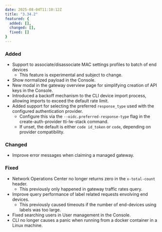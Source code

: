 ```yaml
---
date: 2025-08-04T11:10:12Z
title: "3.34.2"
featured: {
  added: [],
  changed: [],
  fixed: []
}
---
```


### Added

- Support to associate/disassociate MAC settings profiles to batch of end devices
  - This feature is experimental and subject to change.
- Show normalized payload in the Console.
- New modal in the gateway overview page for simplifying creation of API keys in the Console.
- Introduced a backoff mechanism to the CLI device import process, allowing imports to exceed the default rate limit.
- Added support for selecting the preferred `response_type` used with the configured authentication provider.
  - Configure this via the `--oidc.preferred-response-type` flag in the create-auth-provider tti-lw-stack command.
  - If unset, the default is either `code id_token` or `code`, depending on provider compatibility.

### Changed

- Improve error messages when claiming a managed gateway.

### Fixed

- Network Operations Center no longer returns zero in the `x-total-count` header.
  - This previously only happened in gateway traffic rates query.
- Improve query performance of label related requests envolving end devices.
  - This previously caused timeouts if the number of end-devices using labels was too large.
- Fixed searching users in User management in the Console.
- CLI no longer causes a panic when running from a docker container in a Linux machine.
